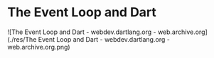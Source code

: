 # The Event Loop and Dart

![The Event Loop and Dart - webdev.dartlang.org - web.archive.org](./res/The Event Loop and Dart - webdev.dartlang.org - web.archive.org.png)